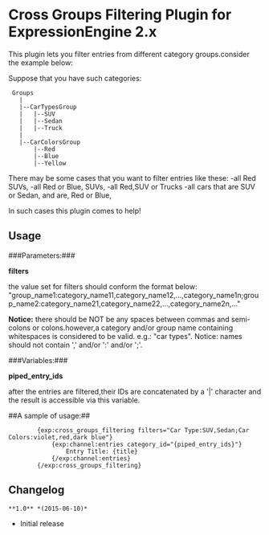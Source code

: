 # Cross Groups Filtering Plugin for ExpressionEngine 2.x

 This plugin lets you filter entries from different category groups.consider the example below:

 Suppose that you have such categories:

     Groups
       |
       |--CarTypesGroup
       |   |--SUV
       |   |--Sedan
       |   |--Truck
       |
       |--CarColorsGroup
           |--Red
           |--Blue
           |--Yellow

There may be some cases that you want to filter entries like these:
    -all Red SUVs,
    -all Red or Blue, SUVs,
    -all Red,SUV or Trucks
    -all cars that are SUV or Sedan, and are, Red or Blue,

 In such cases this plugin comes to help!

## Usage

###Parameters:###

**filters**

the value set for filters should conform the format below:
"group_name1:category_name11,category_name12,...,category_name1n;group_name2:category_name21,category_name22,...,category_name2n,..."

**Notice:** there should be NOT be any spaces between commas and semi-colons or colons.however,a category and/or group name containing whitespaces
            is considered to be valid. e.g.: "car types".
            Notice: names should not contain ',' and/or ':' and/or ';'.

###Variables:###

**piped_entry_ids**

after the entries are filtered,their IDs are concatenated by a '|' character and the result is accessible              via this variable.

##A sample of usage:##

            {exp:cross_groups_filtering filters="Car Type:SUV,Sedan;Car Colors:violet,red,dark blue"}
                {exp:channel:entries category_id="{piped_entry_ids}"}
                    Entry Title: {title}
                {/exp:channel:entries}
            {/exp:cross_groups_filtering}

## Changelog

    **1.0** *(2015-06-10)*

* Initial release
